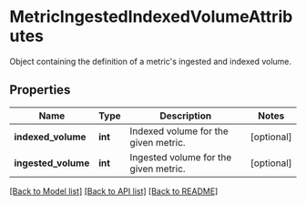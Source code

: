 # MetricIngestedIndexedVolumeAttributes

Object containing the definition of a metric's ingested and indexed volume.
## Properties
Name | Type | Description | Notes
------------ | ------------- | ------------- | -------------
**indexed_volume** | **int** | Indexed volume for the given metric. | [optional] 
**ingested_volume** | **int** | Ingested volume for the given metric. | [optional] 

[[Back to Model list]](README.md#documentation-for-models) [[Back to API list]](README.md#documentation-for-api-endpoints) [[Back to README]](README.md)


